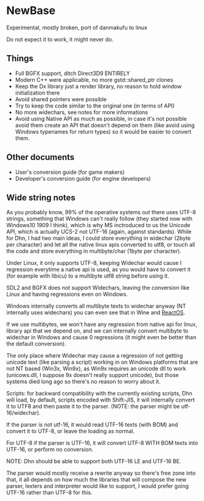 # NewBase

Experimental, mostly broken, port of danmakufu to linux

Do not expect it to work, it might never do.

## Things
- Full BGFX support, ditch Direct3D9 ENTIRELY
- Modern C++ were applicable, no more gstd::shared_ptr clones
- Keep the Dx library just a render library, no reason to hold window initialization there
- Avoid shared pointers were possible
- Try to keep the code similar to the original one (in terms of API)
- No more widechars, see notes for more informations
- Avoid using Native API as much as possible, in case it's not possible avoid them create an API that doesn't depend on them (like avoid using Windows typenames for return types) so it would be easier to convert them.

## Other documents
- User's conversion guide (for game makers)
- Developer's conversion guide (for engine developers)

## Wide string notes
As you probably know, 99% of the operative systems out there uses UTF-8 strings, something
that Windows can't really follow (they started now with Windows10 1909 I think), which is why
MS inctroduced to us the Unicode API, which is actually UCS-2 not UTF-16 (again, against standards).
While for Dhn, I had two main ideas, I could store everything in widechar (2byte per character) and let all
the native linux apis converted to utf8, or touch all the code and store everything in multibyte/char (1byte per character).

Under Linux, it only supports UTF-8, keeping Widechar would cause I regression everytime a native api is used, as you would
have to convert it (for example with libicu) to a multibyte utf8 string before using it.

SDL2 and BGFX does not support Widechars, leaving the conversion like Linux and having regressions even on Windows.

Windows internally converts all multibyte texts to widechar anyway (NT internally uses widechars)
you can even see that in Wine and [ReactOS](https://github.com/reactos/reactos/blob/3fa57b8ff7fcee47b8e2ed869aecaf4515603f3f/win32ss/user/user32/windows/font.c#L333).

If we use multibytes, we won't have any regression from native api for linux, library api that we depend on, and
we can internally convert multibyte to widechar in Windows and cause 0 regressions (it might even be better than
the default conversion).

The only place where Widechar may cause a regression of not getting unicode text (like parsing a script) working 
in on Windows platforms that are not NT based (Win3x, Win9x),
as Win9x requires an unicode dll to work (unicows.dll, I suppose 9x doesn't really support unicode), but those systems
died long ago so there's no reason to worry about it.

Scripts: for backward compatibility with the currently existing scripts, Dhn will load, by default, scripts encoded with
Shift-JIS, it will internally convert it to UTF8 and then paste it to the parser. (NOTE: the parser might be utf-16/widechar).

If the parser is not utf-16, it would read UTF-16 texts (with BOM) and convert it to UTF-8, or leave the loading as normal.

For UTF-8 if the parser is UTF-16, it will convert UTF-8 WITH BOM texts into UTF-16, or perform no conversion.

NOTE: Dhn should be able to support both UTF-16 LE and UTF-16 BE.

The parser would mostly receive a rewrite anyway so there's free zone into that, it all depends on how much the libraries
that will compose the new parser, lexters and interpreter would like to support, I would prefer going UTF-16 rather than UTF-8 for this.
